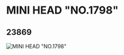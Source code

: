 # MINI HEAD "NO.1798"
## 23869
![MINI HEAD "NO.1798"](https://lc-www-live-s.legocdn.com/media/bricks/5/2/6125678.jpg)